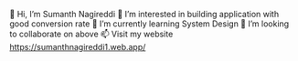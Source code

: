 👋 Hi, I’m Sumanth Nagireddi
👀 I’m interested in building application with good conversion rate
🌱 I’m currently learning System Design
💞️ I’m looking to collaborate on above
📫 Visit my website https://sumanthnagireddi1.web.app/
